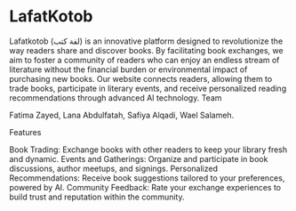# LafatKotob
Lafatkotob (لفة كتب) is an innovative platform designed to revolutionize the way readers share and discover books. By facilitating book exchanges, we aim to foster a community of readers who can enjoy an endless stream of literature without the financial burden or environmental impact of purchasing new books. Our website connects readers, allowing them to trade books, participate in literary events, and receive personalized reading recommendations through advanced AI technology. Team

Fatima Zayed,
Lana Abdulfatah,
Safiya Alqadi,
Wael Salameh.

Features

Book Trading: Exchange books with other readers to keep your library fresh and dynamic.
Events and Gatherings: Organize and participate in book discussions, author meetups, and signings.
Personalized Recommendations: Receive book suggestions tailored to your preferences, powered by AI.
Community Feedback: Rate your exchange experiences to build trust and reputation within the community.

